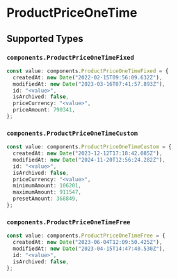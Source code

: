 # ProductPriceOneTime


## Supported Types

### `components.ProductPriceOneTimeFixed`

```typescript
const value: components.ProductPriceOneTimeFixed = {
  createdAt: new Date("2022-02-15T09:56:09.632Z"),
  modifiedAt: new Date("2023-03-16T07:41:57.893Z"),
  id: "<value>",
  isArchived: false,
  priceCurrency: "<value>",
  priceAmount: 790341,
};
```

### `components.ProductPriceOneTimeCustom`

```typescript
const value: components.ProductPriceOneTimeCustom = {
  createdAt: new Date("2023-12-12T17:18:42.085Z"),
  modifiedAt: new Date("2024-11-20T12:56:24.282Z"),
  id: "<value>",
  isArchived: false,
  priceCurrency: "<value>",
  minimumAmount: 106201,
  maximumAmount: 911547,
  presetAmount: 368849,
};
```

### `components.ProductPriceOneTimeFree`

```typescript
const value: components.ProductPriceOneTimeFree = {
  createdAt: new Date("2023-06-04T12:09:50.425Z"),
  modifiedAt: new Date("2023-04-15T14:47:40.530Z"),
  id: "<value>",
  isArchived: false,
};
```

